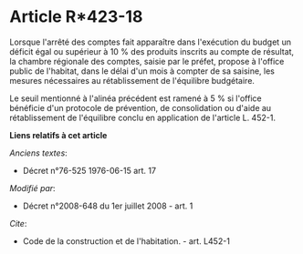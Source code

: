 # Article R*423-18

Lorsque l'arrêté des comptes fait apparaître dans l'exécution du budget un déficit égal ou supérieur à 10 % des produits
inscrits au compte de résultat, la chambre régionale des comptes, saisie par le préfet, propose à l'office public de
l'habitat, dans le délai d'un mois à compter de sa saisine, les mesures nécessaires au rétablissement de l'équilibre
budgétaire. 

Le seuil mentionné à l'alinéa précédent est ramené à 5 % si l'office bénéficie d'un protocole de prévention, de consolidation
ou d'aide au rétablissement de l'équilibre conclu en application de l'article L. 452-1.

**Liens relatifs à cet article**

_Anciens textes_:

  - Décret n°76-525 1976-06-15 art. 17

_Modifié par_:

  - Décret n°2008-648 du 1er juillet 2008 - art. 1

_Cite_:

  - Code de la construction et de l'habitation. - art. L452-1
